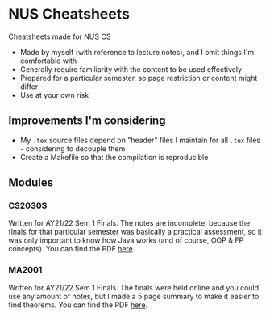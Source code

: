 # NUS Cheatsheets

Cheatsheets made for NUS CS

- Made by myself (with reference to lecture notes), and I omit things I'm comfortable with
- Generally require familiarity with the content to be used effectively
- Prepared for a particular semester, so page restriction or content might differ
- Use at your own risk

## Improvements I'm considering

- My `.tex` source files depend on "header" files I maintain for all `.tex` files - considering to decouple them
- Create a Makefile so that the compilation is reproducible

## Modules

### CS2030S

Written for AY21/22 Sem 1 Finals. The notes are incomplete, because the finals for that particular semester was basically a practical assessment, so it was only important to know how Java works (and of course, OOP & FP concepts). You can find the PDF [here](pdf/CS2030S-AY2122S1-Finals.pdf).

### MA2001

Written for AY21/22 Sem 1 Finals. The finals were held online and you could use any amount of notes, but I made a 5 page summary to make it easier to find theorems. You can find the PDF [here](pdf/MA2001-AY2122S1-Finals.pdf).
